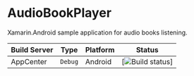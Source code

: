 # AudioBookPlayer
Xamarin.Android sample application for audio books listening.

|Build Server|Type|Platform|Status|
|:-----------|:--:|--------|------|
|AppCenter|`Debug`|Android|[![Build status](https://build.appcenter.ms/v0.1/apps/6eb82f1a-a195-43d4-8056-1954a30abc37/branches/experiment%2Fxamarin_android/badge)]|
